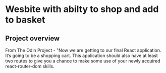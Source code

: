 # Wesbite with abilty to shop and add to basket

## Project overview

From The Odin Project - "Now we are getting to our final React application. It’s going to be a shopping cart. This application should also have at least two routes to give you a chance to make some use of your newly acquired react-router-dom skills.
